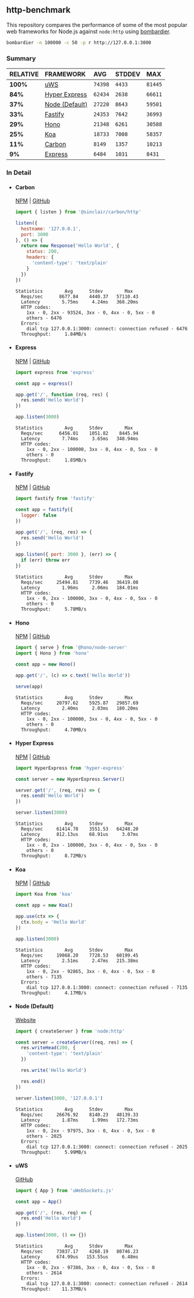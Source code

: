 ## http-benchmark

This repository compares the performance of some of the most popular web frameworks for Node.js against `node:http` using [bombardier](https://github.com/codesenberg/bombardier).

```bash
bombardier -n 100000 -c 50 -p r http://127.0.0.1:3000
```

### Summary

| RELATIVE | FRAMEWORK | AVG | STDDEV | MAX |
| :--- | :--- | :--- | :--- | :--- |
| **100%** | [uWS](#uws) | `74398` | `4433` | `81445` |
| **84%** | [Hyper Express](#hyper-express) | `62434` | `2638` | `66611` |
| **37%** | [Node (Default)](#node-default) | `27220` | `8643` | `59501` |
| **33%** | [Fastify](#fastify) | `24353` | `7642` | `36993` |
| **29%** | [Hono](#hono) | `21348` | `6261` | `30588` |
| **25%** | [Koa](#koa) | `18733` | `7008` | `58357` |
| **11%** | [Carbon](#carbon) | `8149` | `1357` | `10213` |
| **9%** | [Express](#express) | `6484` | `1031` | `8431` |


### In Detail

- #### Carbon
  [NPM](https://npmjs.com/@sinclair/carbon) | [GitHub](https://github.com/sinclairzx81/carbon)
  ```js
  import { listen } from '@sinclair/carbon/http'

  listen({
    hostname: '127.0.0.1',
    port: 3000
  }, () => {
    return new Response('Hello World', {
      status: 200,
      headers: {
        'content-type': 'text/plain'
      }
    })
  })
  ```

  ```
  Statistics        Avg      Stdev        Max
    Reqs/sec      8677.84    4440.37   57110.43
    Latency        5.75ms     4.24ms   368.20ms
    HTTP codes:
      1xx - 0, 2xx - 93524, 3xx - 0, 4xx - 0, 5xx - 0
      others - 6476
    Errors:
      dial tcp 127.0.0.1:3000: connect: connection refused - 6476
    Throughput:     1.84MB/s
  ```

- #### Express
  [NPM](https://npmjs.com/express) | [GitHub](https://github.com/expressjs/express)
  ```js
  import express from 'express'

  const app = express()

  app.get('/', function (req, res) {
    res.send('Hello World')
  })

  app.listen(3000)
  ```

  ```
  Statistics        Avg      Stdev        Max
    Reqs/sec      6456.01    1051.82    8445.94
    Latency        7.74ms     3.65ms   348.94ms
    HTTP codes:
      1xx - 0, 2xx - 100000, 3xx - 0, 4xx - 0, 5xx - 0
      others - 0
    Throughput:     1.85MB/s
  ```

- #### Fastify
  [NPM](https://npmjs.com/fastify) | [GitHub](https://github.com/fastify/fastify)
  ```js
  import fastify from 'fastify'

  const app = fastify({
    logger: false
  })

  app.get('/', (req, res) => {
    res.send('Hello World')
  })

  app.listen({ port: 3000 }, (err) => {
    if (err) throw err
  })
  ```

  ```
  Statistics        Avg      Stdev        Max
    Reqs/sec     25494.81    7739.46   36419.08
    Latency        1.96ms     2.06ms   184.01ms
    HTTP codes:
      1xx - 0, 2xx - 100000, 3xx - 0, 4xx - 0, 5xx - 0
      others - 0
    Throughput:     5.78MB/s
  ```

- #### Hono
  [NPM](https://npmjs.com/hono) | [GitHub](https://github.com/honojs/hono)
  ```js
  import { serve } from '@hono/node-server'
  import { Hono } from 'hono'

  const app = new Hono()

  app.get('/', (c) => c.text('Hello World'))

  serve(app)
  ```

  ```
  Statistics        Avg      Stdev        Max
    Reqs/sec     20797.62    5925.87   29857.69
    Latency        2.40ms     2.03ms   180.20ms
    HTTP codes:
      1xx - 0, 2xx - 100000, 3xx - 0, 4xx - 0, 5xx - 0
      others - 0
    Throughput:     4.70MB/s
  ```

- #### Hyper Express
  [NPM](https://npmjs.com/hyper-express) | [GitHub](https://github.com/kartikk221/hyper-express)
  ```js
  import HyperExpress from 'hyper-express'

  const server = new HyperExpress.Server()

  server.get('/', (req, res) => {
    res.send('Hello World')
  })

  server.listen(3000)
  ```

  ```
  Statistics        Avg      Stdev        Max
    Reqs/sec     61414.78    3551.53   64248.20
    Latency      812.13us    68.91us     3.07ms
    HTTP codes:
      1xx - 0, 2xx - 100000, 3xx - 0, 4xx - 0, 5xx - 0
      others - 0
    Throughput:     8.72MB/s
  ```

- #### Koa
  [NPM](https://npmjs.com/koa) | [GitHub](https://github.com/koajs/koa)
  ```js
  import Koa from 'koa'

  const app = new Koa()

  app.use(ctx => {
    ctx.body = 'Hello World'
  })

  app.listen(3000)
  ```

  ```
  Statistics        Avg      Stdev        Max
    Reqs/sec     19868.20    7728.53   60199.45
    Latency        2.51ms     2.47ms   215.38ms
    HTTP codes:
      1xx - 0, 2xx - 92865, 3xx - 0, 4xx - 0, 5xx - 0
      others - 7135
    Errors:
      dial tcp 127.0.0.1:3000: connect: connection refused - 7135
    Throughput:     4.17MB/s
  ```

- #### Node (Default)
  [Website](https://nodejs.org/api/http.html)
  ```js
  import { createServer } from 'node:http'

  const server = createServer((req, res) => {
    res.writeHead(200, {
      'content-type': 'text/plain'
    })

    res.write('Hello World')

    res.end()
  })

  server.listen(3000, '127.0.0.1')
  ```

  ```
  Statistics        Avg      Stdev        Max
    Reqs/sec     26676.92    8140.23   48139.33
    Latency        1.87ms     1.99ms   172.73ms
    HTTP codes:
      1xx - 0, 2xx - 97975, 3xx - 0, 4xx - 0, 5xx - 0
      others - 2025
    Errors:
      dial tcp 127.0.0.1:3000: connect: connection refused - 2025
    Throughput:     5.99MB/s
  ```

- #### uWS
  [GitHub](https://github.com/uNetworking/uWebSockets.js)
  ```js
  import { App } from 'uWebSockets.js'

  const app = App()

  app.get('/', (res, req) => {
    res.end('Hello World')
  })

  app.listen(3000, () => {})
  ```

  ```
  Statistics        Avg      Stdev        Max
    Reqs/sec     73837.17    4268.19   80746.23
    Latency      674.99us   153.55us     6.48ms
    HTTP codes:
      1xx - 0, 2xx - 97386, 3xx - 0, 4xx - 0, 5xx - 0
      others - 2614
    Errors:
      dial tcp 127.0.0.1:3000: connect: connection refused - 2614
    Throughput:    11.37MB/s
  ```


